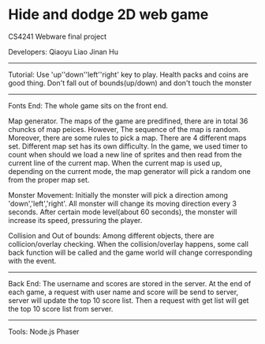 # Hide and dodge 2D web game
CS4241 Webware final project

Developers:
Qiaoyu Liao
Jinan Hu

---------------------------------------------------------------------------
Tutorial:
Use 'up''down''left''right' key to play.
Health packs and coins are good thing.
Don't fall out of bounds(up/down) and don't touch the monster

---------------------------------------------------------------------------
Fonts End:
The whole game sits on the front end.

Map generator.
The maps of the game are predifined, there are in total 36 chuncks of map peices.
However, The sequence of the map is random. Moreover, there are some rules to pick a map.
There are 4 different maps set. Different map set has its own difficulty.
In the game, we used timer to count when should we load a new line of sprites and then read from the current line of the current map. When the current map is used up, depending on the current mode, the map generator will pick a random one from the proper map set.

Monster Movement:
Initially the monster will pick a direction among 'down','left','right'.
All monster will change its moving direction every 3 seconds.
After certain mode level(about 60 seconds), the monster will increase its speed, pressuring the player.


Collision and Out of bounds:
Among different objects, there are collicion/overlay checking. When the collision/overlay happens, some call back function will be called and the game world will change corresponding with the event.

----------------------------------------------------------------------------
Back End:
The username and scores are stored in the server.
At the end of each game, a request with user name and score will be send to server, server will update the top 10 score list.
Then a request with get list will get the top 10 score list from server.

----------------------------------------------------------------------------
Tools:
Node.js
Phaser
